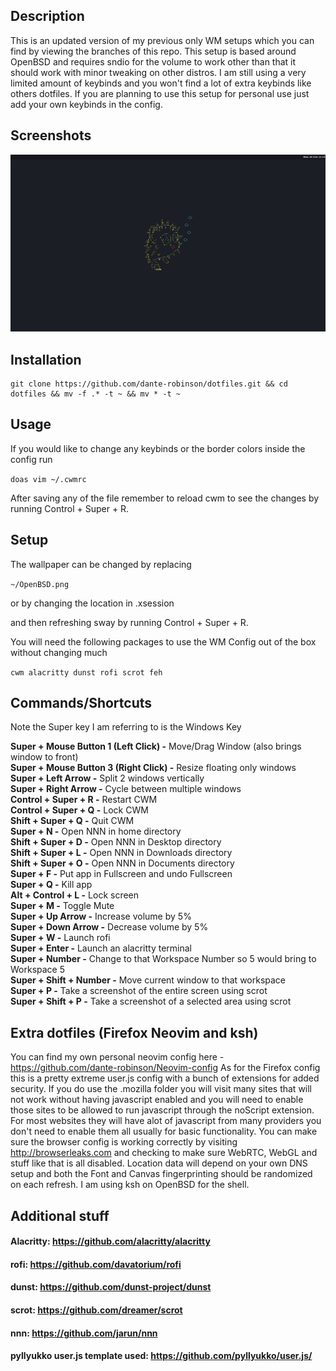 ## Description

This is an updated version of my previous only WM setups which you can find by viewing the branches of this repo. This setup is based around OpenBSD and requires sndio for the volume to work other than that it should work with minor tweaking on other distros. I am still using a very limited amount of keybinds and you won't find a lot of extra keybinds like others dotfiles. If you are planning to use this setup for personal use just add your own keybinds in the config.

## Screenshots

<img title="Screenshot" alt="Desktop" src="Desktop.png">

## Installation

```
git clone https://github.com/dante-robinson/dotfiles.git && cd dotfiles && mv -f .* -t ~ && mv * -t ~
```

## Usage

If you would like to change any keybinds or the border colors inside the config run

`doas vim ~/.cwmrc`

After saving any of the file remember to reload cwm to see the changes by running Control + Super + R.

## Setup

The wallpaper can be changed by replacing

`~/OpenBSD.png`

or by changing the location in .xsession

and then refreshing sway by running Control + Super + R.

You will need the following packages to use the WM Config out of the box without changing much

`cwm alacritty dunst rofi scrot feh`

## Commands/Shortcuts

Note the Super key I am referring to is the Windows Key

<b>Super + Mouse Button 1 (Left Click) -</b> Move/Drag Window (also brings window to front)<br>
<b>Super + Mouse Button 3 (Right Click) -</b> Resize floating only windows<br>
<b>Super + Left Arrow -</b> Split 2 windows vertically<br>
<b>Super + Right Arrow -</b> Cycle between multiple windows<br>
<b>Control + Super + R -</b> Restart CWM<br>
<b>Control + Super + Q -</b> Lock CWM<br>
<b>Shift + Super + Q -</b> Quit CWM<br>
<b>Super + N -</b> Open NNN in home directory<br>
<b>Shift + Super + D -</b> Open NNN in Desktop directory<br>
<b>Shift + Super + L -</b> Open NNN in Downloads directory<br>
<b>Shift + Super + O -</b> Open NNN in Documents directory<br>
<b>Super + F -</b> Put app in Fullscreen and undo Fullscreen<br>
<b>Super + Q -</b> Kill app<br>
<b>Alt + Control + L -</b> Lock screen<br>
<b>Super + M -</b> Toggle Mute<br>
<b>Super + Up Arrow -</b> Increase volume by 5%<br>
<b>Super + Down Arrow -</b> Decrease volume by 5%<br>
<b>Super + W -</b> Launch rofi<br>
<b>Super + Enter -</b> Launch an alacritty terminal<br>
<b>Super + Number -</b> Change to that Workspace Number so 5 would bring to Workspace 5<br>
<b>Super + Shift + Number -</b> Move current window to that workspace<br>
<b>Super + P -</b> Take a screenshot of the entire screen using scrot<br>
<b>Super + Shift + P  -</b> Take a screenshot of a selected area using scrot<br>

## Extra dotfiles (Firefox Neovim and ksh)

You can find my own personal neovim config here - https://github.com/dante-robinson/Neovim-config As for the Firefox config this is a pretty extreme user.js config with a bunch of extensions for added security. If you do use the .mozilla folder you will visit many sites that will not work without having javascript enabled and you will need to enable those sites to be allowed to run javascript through the noScript extension. For most websites they will have alot of javascript from many providers you don't need to enable them all usually for basic functionality. You can make sure the browser config is working correctly by visiting http://browserleaks.com and checking to make sure WebRTC, WebGL and stuff like that is all disabled. Location data will depend on your own DNS setup and both the Font and Canvas fingerprinting should be randomized on each refresh. I am using ksh on OpenBSD for the shell.
## Additional stuff

#### Alacritty: https://github.com/alacritty/alacritty

#### rofi: https://github.com/davatorium/rofi

#### dunst: https://github.com/dunst-project/dunst

#### scrot: https://github.com/dreamer/scrot

#### nnn: https://github.com/jarun/nnn 

#### pyllyukko user.js template used: https://github.com/pyllyukko/user.js/
